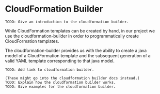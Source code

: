 # CloudFormation Builder

    TODO: Give an introduction to the cloudformation builder.

While CloudFormation templates can be created by hand, in our project we use the cloudformation-builder in order to programmatically create CloudFormation templates.

The cloudformation-builder provides us with the ability to create a java model of a CloudFormation template and the subsequent generation of a valid YAML template corresponding to that java model.

    TODO: Add link to cloudformation builder.

    (These might go into the cloudformation builder docs instead.)
    TODO: Explain how the cloudformation builder works.
    TODO: Give examples for the cloudformation builder.
